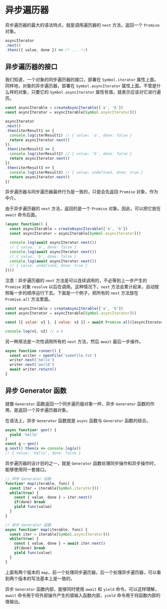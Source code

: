 # 异步遍历器

异步遍历器的最大的语法特点，就是调用遍历器的 `next` 方法，返回一个 `Promise` 对象。

```js
asyncIterator
.next()
.then(({ value, done }) => /* ... */)
```

## 异步遍历器的接口

我们知道，一个对象的同步遍历器的接口，部署在 `Symbol.iterator` 属性上面。同样地，对象的异步遍历器，部署在 `Symbol.asyncIterator` 属性上面。不管是什么样的对象，只要它的 `Symbol.asyncIterator` 属性有值，就表示应该对它进行遍历。

```js
const asyncIterable = createAsyncIterable(['a', 'b'])
const asyncIterator = asyncIterable[Symbol.asyncIterator]()

asyncIterator
.next()
.then(iterResult1 => {
  console.log(iterResult1) // { value: 'a', done: false }
  return asyncIterator.next()
})
.then(iterResult2 => {
  console.log(iterResult2) // { value: 'b', done: false }
  return asyncIterator.next()
})
.then(iterResult3 => {
  console.log(iterResult3) // { value: undefined, done: true }
  return asyncIterator.next()
})
```

异步遍历器与同步遍历器最终行为是一致的，只是会先返回 `Promise` 对象，作为中介。

由于异步遍历器的 `next` 方法，返回的是一个 `Promise` 对象。因此，可以把它放在 `await` 命令后面。

```js
(async function() {
  const asyncIterable = createAsyncIterable(['a', 'b'])
  const asyncIterator = asyncIterable[Symbol.asyncIterator]()

  console.log(await asyncIterator.next())
  // { value: 'a', done: false }
  console.log(await asyncIterator.next())
  // { value: 'b', done: false }
  console.log(await asyncIterator.next())
  // { value: undefined, done: true }
})()
```

注意：异步遍历器的 `next` 方法是可以连续调用的，不必等到上一步产生的 `Promise` 对象 `resolve` 以后在调用。这种情况下，`next` 方法会累计起来，自动按照每一步的顺序运行下去。下面是一个例子，把所有的 `next` 方法放在 `Promise.all` 方法里面。

```js
const asyncIterable = createAsyncIterable(['a', 'b'])
const asyncIterator = asyncIterable[Symbol.asyncIterator]()

const [{ value: v1 }, { value: v2 }] = await Promise.all([asyncIterator.next(), asyncIterator.next()])

console.log(v1, v2) // a b
```

另一种用法是一次性调用所有的 `next` 方法，然后 `await` 最后一步操作。

```js
async function runner() {
  const writer = openFile('someFile.txt')
  writer.next('hello')
  writer.next('world')
  await writer.return()
}
```

## 异步 Generator 函数

就像 `Generator` 函数返回一个同步遍历器对象一样，异步 `Generator` 函数的作用，是返回一个异步遍历器对象。

在语法上，异步 `Generator` 函数就是 `async` 函数与 `Generator` 函数的结合。

```js
async function* gen() {
  yield 'hello'
}
const g = gen()
g.next().then(x => console.log(x))
// { value: 'hello', done: false }
```

异步遍历器的设计目的之一，就是 `Generator` 函数处理同步操作和异步操作时，能够使用同一套接口。

```js
// 同步 Generator 函数
function* map(iterable, func) {
  const iter = iterable[Symbol.iterator]()
  while(true) {
    const { value, done } = iter.next()
    if(done) break
    yield func(value)
  }
}

// 异步 Generator 函数
async function* map(iterable, func) {
  const iter = iterable[Symbol.asyncIterator]()
  while(true) {
    const { value, done } = await iter.next()
    if(done) break
    yield func(value)
  }
}
```

上面有两个版本的 `map`，前一个处理同步遍历器，后一个处理异步遍历器，可以看到两个版本的写法基本上是一致的。

异步 `Generator` 函数内部，能够同时使用 `await` 和 `yield` 命令。可以这样理解，`await` 命令用于将外部操作产生的值输入函数内部，`yield` 命令用于将函数内部的值输出。
